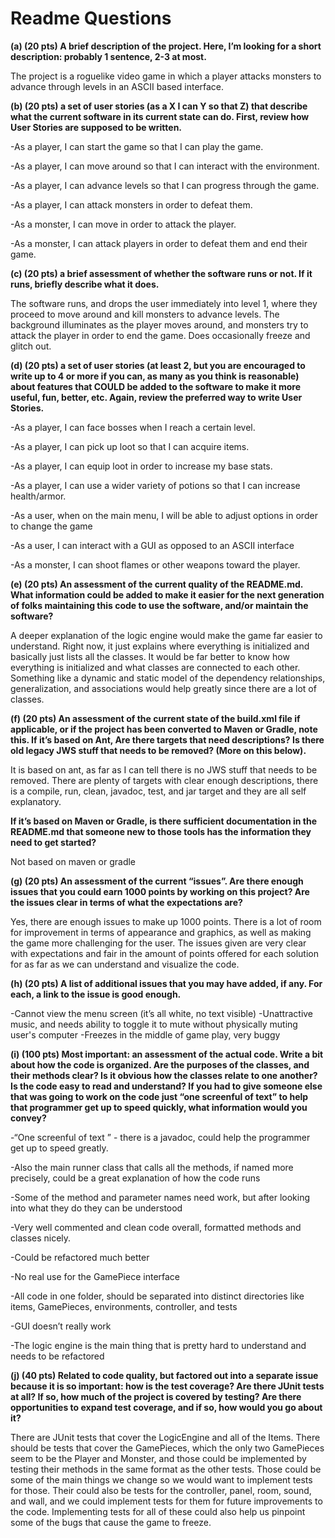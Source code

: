 # Readme Questions

**(a) (20 pts) A brief description of the project. Here, I’m looking for a short description: probably 1 sentence, 2-3 at most.**

The project is a roguelike video game in which a player attacks monsters to advance through levels in an ASCII based interface.

**(b) (20 pts) a set of user stories (as a X I can Y so that Z) that describe what the current software in its current state can do. First, review how User Stories are supposed to be written.**

-As a player, I can start the game so that I can play the game.

-As a player, I can move around so that I can interact with the environment.

-As a player, I can advance levels so that I can progress through the game.

-As a player, I can attack monsters in order to defeat them.

-As a monster, I can move in order to attack the player.

-As a monster, I can attack players in order to defeat them and end their game.

**(c) (20 pts) a brief assessment of whether the software runs or not. If it runs, briefly describe what it does.**

The software runs, and drops the user immediately into level 1, where they proceed to move around and kill monsters to advance levels. The background illuminates as the player moves around, and monsters try to attack the player in order to end the game. Does occasionally freeze and glitch out.

**(d) (20 pts) a set of user stories (at least 2, but you are encouraged to write up to 4 or more if you can, as many as you think is reasonable) about features that COULD be added to the software to make it more useful, fun, better, etc. Again, review the preferred way to write User Stories.**

-As a player, I can face bosses when I reach a certain level.

-As a player, I can pick up loot so that I can acquire items.

-As a player, I can equip loot in order to increase my base stats.

-As a player, I can use a wider variety of potions so that I can increase health/armor.

-As a user, when on the main menu, I will be able to adjust options in order to change the game

-As a user, I can interact with a GUI as opposed to an ASCII interface

-As a monster, I can shoot flames or other weapons toward the player.

**(e) (20 pts) An assessment of the current quality of the README.md. What information could be added to make it easier for the next generation of folks maintaining this code to use the software, and/or maintain the software?**

A deeper explanation of the logic engine would make the game far easier to understand. Right now, it just explains where everything is initialized and basically just lists all the classes. It would be far better to know how everything is initialized and what classes are connected to each other. Something like a dynamic and static model of the dependency relationships, generalization, and associations would help greatly since there are a lot of classes.

**(f) (20 pts) An assessment of the current state of the build.xml file if applicable, or if the project has been converted to Maven or Gradle, note this.
If it’s based on Ant, Are there targets that need descriptions? Is there old legacy JWS stuff that needs to be removed? (More on this below).**

It is based on ant, as far as I can tell there is no JWS stuff that needs to be removed.
There are plenty of targets with clear enough descriptions, there is a compile, run, clean, javadoc, test, and jar target and they are all self explanatory.

**If it’s based on Maven or Gradle, is there sufficient documentation in the README.md that someone new to those tools has the information they need to get started?**

Not based on maven or gradle


**(g) (20 pts) An assessment of the current “issues”. Are there enough issues that you could earn 1000 points by working on this project? Are the issues clear in terms of what the expectations are?**

Yes, there are enough issues to make up 1000 points. There is a lot of room for improvement in terms of appearance and graphics, as well as making the game more challenging for the user. The issues given are very clear with expectations and fair in the amount of points offered for each solution for as far as we can understand and visualize the code.

**(h) (20 pts) A list of additional issues that you may have added, if any. For each, a link to the issue is good enough.**

-Cannot view the menu screen (it’s all white, no text visible)
-Unattractive music, and needs ability to toggle it to mute without physically muting user's computer
-Freezes in the middle of game play, very buggy

**(i) (100 pts) Most important: an assessment of the actual code. Write a bit about how the code is organized. Are the purposes of the classes, and their methods clear? Is it obvious how the classes relate to one another? Is the code easy to read and understand? If you had to give someone else that was going to work on the code just “one screenful of text” to help that programmer get up to speed quickly, what information would you convey?**

-“One screenful of text ” - there is a javadoc, could help the programmer get up to speed greatly.

-Also the main runner class that calls all the methods, if named more precisely, could be a great explanation of how the code runs

-Some of the method  and parameter names need work, but after looking into what they do they can be understood

-Very well commented and clean code overall, formatted methods and classes nicely.

-Could be refactored much better

-No real use for the GamePiece interface

-All code in one folder, should be separated into distinct directories like items, GamePieces, environments, controller, and tests

-GUI doesn’t really work

-The logic engine is the main thing that is pretty hard to understand and needs to be refactored


**(j) (40 pts) Related to code quality, but factored out into a separate issue because it is so important: how is the test coverage? Are there JUnit tests at all? If so, how much of the project is covered by testing? Are there opportunities to expand test coverage, and if so, how would you go about it?**

There are JUnit tests that cover the LogicEngine and all of the Items. There should be tests that cover the GamePieces, which the only two GamePieces seem to be the Player and Monster, and those could be implemented by testing their methods in the same format as the other tests. Those could be some of the main things we change so we would want to implement tests for those. Their could also be tests for the controller, panel, room, sound, and wall, and we could implement tests for them for future improvements to the code. Implementing tests for all of these could also help us pinpoint some of the bugs that cause the game to freeze.
